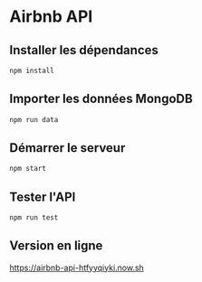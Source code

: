 # Airbnb API

## Installer les dépendances

```bash
npm install
```

## Importer les données MongoDB

```bash
npm run data
```

## Démarrer le serveur

```bash
npm start
```

## Tester l'API

```bash
npm run test
```

## Version en ligne

https://airbnb-api-htfyyqiyki.now.sh